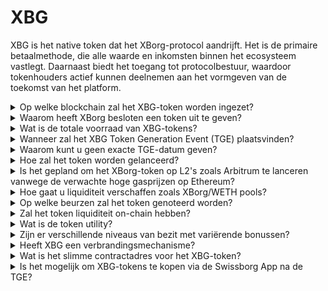 # XBG

XBG is het native token dat het XBorg-protocol aandrijft. Het is de primaire betaalmethode, die alle waarde en inkomsten binnen het ecosysteem vastlegt. Daarnaast biedt het toegang tot protocolbestuur, waardoor tokenhouders actief kunnen deelnemen aan het vormgeven van de toekomst van het platform.

<details>

<summary>Op welke blockchain zal het XBG-token worden ingezet?</summary>

Het XBG-token zal worden ingezet op de Ethereum blockchain en zal worden overbrugd naar het Polygon-netwerk voor verbeterde schaalbaarheid en efficiëntie. Daarnaast zal een aparte toewijzing van XBG-tokens opzij worden gezet voor inzet op de Borg-keten zodra deze volledig operationeel is. Deze multi-chain benadering zorgt voor brede toegankelijkheid en veelzijdigheid voor onze tokenhouders.

</details>

<details>

<summary>Waarom heeft XBorg besloten een token uit te geven?</summary>

XBorg is diep toegewijd aan het bevorderen van een op de gemeenschap gericht ecosysteem, en onze beslissing om een token uit te geven weerspiegelt deze toewijding. In tegenstelling tot traditionele bedrijfsmodellen die zich richten op waardeaccumulatie op basis van aandelen, worden alle kasstromen gegenereerd binnen ons ecosysteem doorgesluisd naar de DAO (Decentralized Autonomous Organization) schatkist. Dit model faciliteert meer directe betrokkenheid van de gemeenschap en lijnt belangen effectiever uit.

Door het introduceren van het XBG-token creëren we een in-protocol economie waar het token dient als het primaire transactiemiddel. Deze stap markeert een verschuiving naar een meer participatief, door de gemeenschap aangedreven model, waarin elk lid inspraak heeft in de richting van het platform en deelt in het succes. Het is een innovatieve aanpak die onze overtuiging in het transformatieve potentieel van gedecentraliseerde netwerken onderstreept.

</details>

<details>

<summary>Wat is de totale voorraad van XBG-tokens?</summary>

De maximale voorraad van XBG-tokens is vastgesteld op 1.000.000.000 (1 miljard).

</details>

<details>

<summary>Wanneer zal het XBG Token Generation Event (TGE) plaatsvinden?</summary>

De TGE zal plaatsvinden richting de zomer van 2024.

</details>

<details>

<summary>Waarom kunt u geen exacte TGE-datum geven?</summary>

Als team geloven we dat de crypto-vooruitzichten tegen het einde van 2023 en dicht bij de Bitcoin halveringen positief zullen zijn. Het XBorg-team is momenteel in gesprek met top-tier beurzen, wiens meningen aanzienlijk gewicht in de schaal leggen bij het bepalen van het ideale moment voor tokennotering. Het is belangrijk op te merken dat het lanceren van een token tijdens perioden van onzekere liquiditeit en interesse in alternatieve munten een risico kan vormen.

Daarnaast erkennen we dat de waarde van een token ligt in de kracht van het ecosysteem waarin het opereert. Daarom is ons doel om een gebruikersbasis van ten minste 100.000 te kweken voordat we het token lanceren.

Vooruitkijkend is ons team optimistisch over het potentieel van de cryptomarkt tegen het einde van 2023, met name in het licht van de aanstaande Bitcoin halveringen.

</details>

<details>

<summary>Hoe zal het token worden gelanceerd?</summary>

We zijn van plan het token uit te brengen via een Balancer Liquidity Bootstrapping Pool. Let op dat dit kan veranderen afhankelijk van de eisen van de beurs en marktomstandigheden.

</details>

<details>

<summary>Is het gepland om het XBorg-token op L2's zoals Arbitrum te lanceren vanwege de verwachte hoge gasprijzen op Ethereum?</summary>

Ja, het token zal worden gelanceerd op ETH als de primaire markt en overbrugd worden op Polygon en uiteindelijk andere L2's.

</details>

<details>

<summary>Hoe gaat u liquiditeit verschaffen zoals XBorg/WETH pools?</summary>

5% van het kapitaal van de seed-ronde en een betekenisvol deel van de publieke verkoop zal als liquiditeit in AMM's worden geplaatst.

</details>

<details>

<summary>Op welke beurzen zal het token genoteerd worden?</summary>

We zijn in gesprek met de volgende partijen.

_Tier 1 beurzen:_

* Binance
* Coinbase

_en Tier 2 beurzen:_

* Kraken
* OKX
* ByBit
* Kucoin

Hoewel sommige gesprekken verder zijn gevorderd dan andere, kunnen we geen beursnoteringen bevestigen vanwege de bestaande geheimhoudingsovereenkomsten rond bepaalde gesprekken.

</details>

<details>

<summary>Zal het token liquiditeit on-chain hebben?</summary>

Ja, een uniswap pool op het Ethereum-netwerk (quickswap voor Polygon) zal beschikbaar worden gesteld en XBorg zal de initiële liquiditeit zaaien. We zullen verder liquiditeitsverschaffing door derden stimuleren met LP-beloningen. 5% van het kapitaal van de seed-ronde en een betekenisvol deel van de publieke verkoop zal als liquiditeit in AMM's worden geplaatst.

</details>

<details>

<summary>Wat is de token utility?</summary>

Het XBG-token speelt een cruciale rol in het netwerk, als het primaire betaalmiddel, voor bestuur en protocolstimulansen.

**In-app betalingen & Platformkosten**

XBG is de primaire betaalmethode en transacties over het protocol, wat onderhevig is aan bepaalde kosten. Voor Web2-gebruikers die de voorkeur geven aan fiatbetaling, verwerft XBorg het equivalent van XBG-tokens op de open markt. De lijst met kosten die via het protocol worden geïnd, is te vinden op de dia: Protocol Sustainability & Revenue. Die kosten worden in XBG in rekening gebracht.

**Bestuur**

Het XBG-token wordt gebruikt voor bestuursacties in de XBorg DAO na het Token Generation Event. XBG-tokenhouders hebben de mogelijkheid om te stemmen over belangrijke beslissingen met betrekking tot de ontwikkeling van het protocol.

**Staking**

50% van de kosten en inkomsten betaald in XBG zijn bestemd voor het staking reward pool. De hoeveelheid staking-beloningen die ontvangen wordt, wordt bepaald door de duur van de lock-up periode en de status van het individu binnen het protocol.

**Protocoltoegang**

Sommige functionaliteiten en utilities van het protocol zijn onderhevig aan toegangsbeperkingen op basis van de hoeveelheid XBG die wordt vastgehouden en de status van de gebruiker binnen het protocol.

</details>

<details>

<summary>Zijn er verschillende niveaus van bezit met variërende bonussen?</summary>

Momenteel geeft het bezitten van XBG-tokens geen specifiek niveau; het moet echter worden opgemerkt dat toegang tot bepaalde functies zal worden gebaseerd op de hoeveelheid XBG die in iemands bezit is.

</details>

<details>

<summary>Heeft XBG een verbrandingsmechanisme?</summary>

Momenteel wordt 50% van de inkomsten toegewezen aan staking-opbrengsten, terwijl de rest naar de schatkist gaat. Het bestuur kan de exacte inkomstenverdeling beslissen en een deel toewijzen voor een verbrandingsmechanisme.

</details>

<details>

<summary>Wat is het slimme contractadres voor het XBG-token?</summary>

Het contract van het XBG-token is nog niet ingezet op testnet of mainnet. Er zijn dus geen contractadressen beschikbaar.

</details>

<details>

<summary>Is het mogelijk om XBG-tokens te kopen via de Swissborg App na de TGE?</summary>

Dat is zeer waarschijnlijk. Om genoteerd te worden op SwissBorg, moet het XBG-token genoteerd zijn op Kraken, Binance of LBank.

</details>